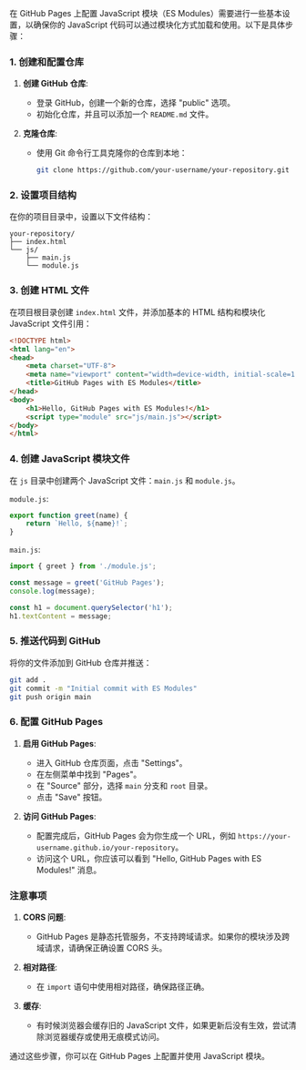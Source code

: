 在 GitHub Pages 上配置 JavaScript 模块（ES Modules）需要进行一些基本设置，以确保你的 JavaScript 代码可以通过模块化方式加载和使用。以下是具体步骤：

### 1. 创建和配置仓库

1. **创建 GitHub 仓库**:
   - 登录 GitHub，创建一个新的仓库，选择 "public" 选项。
   - 初始化仓库，并且可以添加一个 `README.md` 文件。

2. **克隆仓库**:
   - 使用 Git 命令行工具克隆你的仓库到本地：
     ```bash
     git clone https://github.com/your-username/your-repository.git
     ```

### 2. 设置项目结构

在你的项目目录中，设置以下文件结构：

```
your-repository/
├── index.html
└── js/
    ├── main.js
    └── module.js
```

### 3. 创建 HTML 文件

在项目根目录创建 `index.html` 文件，并添加基本的 HTML 结构和模块化 JavaScript 文件引用：

```html
<!DOCTYPE html>
<html lang="en">
<head>
    <meta charset="UTF-8">
    <meta name="viewport" content="width=device-width, initial-scale=1.0">
    <title>GitHub Pages with ES Modules</title>
</head>
<body>
    <h1>Hello, GitHub Pages with ES Modules!</h1>
    <script type="module" src="js/main.js"></script>
</body>
</html>
```

### 4. 创建 JavaScript 模块文件

在 `js` 目录中创建两个 JavaScript 文件：`main.js` 和 `module.js`。

`module.js`:
```javascript
export function greet(name) {
    return `Hello, ${name}!`;
}
```

`main.js`:
```javascript
import { greet } from './module.js';

const message = greet('GitHub Pages');
console.log(message);

const h1 = document.querySelector('h1');
h1.textContent = message;
```

### 5. 推送代码到 GitHub

将你的文件添加到 GitHub 仓库并推送：

```bash
git add .
git commit -m "Initial commit with ES Modules"
git push origin main
```

### 6. 配置 GitHub Pages

1. **启用 GitHub Pages**:
   - 进入 GitHub 仓库页面，点击 "Settings"。
   - 在左侧菜单中找到 "Pages"。
   - 在 "Source" 部分，选择 `main` 分支和 `root` 目录。
   - 点击 "Save" 按钮。

2. **访问 GitHub Pages**:
   - 配置完成后，GitHub Pages 会为你生成一个 URL，例如 `https://your-username.github.io/your-repository`。
   - 访问这个 URL，你应该可以看到 "Hello, GitHub Pages with ES Modules!" 消息。

### 注意事项

1. **CORS 问题**:
   - GitHub Pages 是静态托管服务，不支持跨域请求。如果你的模块涉及跨域请求，请确保正确设置 CORS 头。
   
2. **相对路径**:
   - 在 `import` 语句中使用相对路径，确保路径正确。

3. **缓存**:
   - 有时候浏览器会缓存旧的 JavaScript 文件，如果更新后没有生效，尝试清除浏览器缓存或使用无痕模式访问。

通过这些步骤，你可以在 GitHub Pages 上配置并使用 JavaScript 模块。
